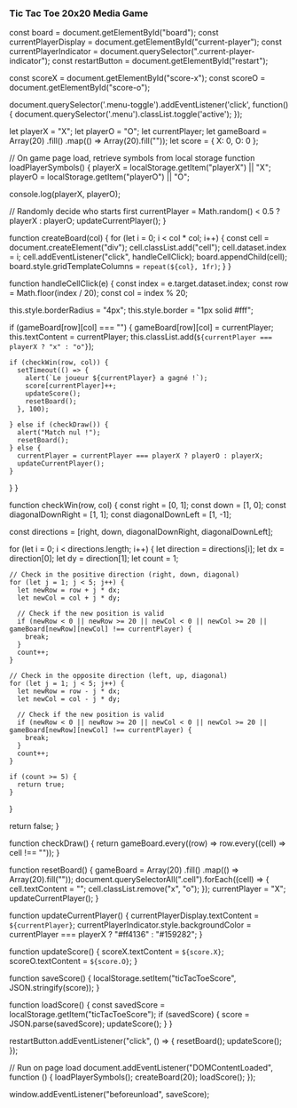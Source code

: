 ### Tic Tac Toe 20x20 Media Game


const board = document.getElementById("board");
const currentPlayerDisplay = document.getElementById("current-player");
const currentPlayerIndicator = document.querySelector(".current-player-indicator");
const restartButton = document.getElementById("restart");

const scoreX = document.getElementById("score-x");
const scoreO = document.getElementById("score-o");

document.querySelector('.menu-toggle').addEventListener('click', function() {
  document.querySelector('.menu').classList.toggle('active');
});

let playerX = "X";
let playerO = "O";
let currentPlayer;
let gameBoard = Array(20)
  .fill()
  .map(() => Array(20).fill(""));
let score = { X: 0, O: 0 };

// On game page load, retrieve symbols from local storage
function loadPlayerSymbols() {
  playerX = localStorage.getItem("playerX") || "X";
  playerO = localStorage.getItem("playerO") || "O";

  console.log(playerX, playerO);

  // Randomly decide who starts first
  currentPlayer = Math.random() < 0.5 ? playerX : playerO;
  updateCurrentPlayer();
}

function createBoard(col) {
  for (let i = 0; i < col * col; i++) {
    const cell = document.createElement("div");
    cell.classList.add("cell");
    cell.dataset.index = i;
    cell.addEventListener("click", handleCellClick);
    board.appendChild(cell);
    board.style.gridTemplateColumns = `repeat(${col}, 1fr)`;
  }
}

function handleCellClick(e) {
  const index = e.target.dataset.index;
  const row = Math.floor(index / 20);
  const col = index % 20;

  this.style.borderRadius = "4px";
  this.style.border = "1px solid #fff";

  if (gameBoard[row][col] === "") {
    gameBoard[row][col] = currentPlayer;
    this.textContent = currentPlayer;
    this.classList.add(`${currentPlayer === playerX ? "x" : "o"}`);

    if (checkWin(row, col)) {
      setTimeout(() => {
        alert(`Le joueur ${currentPlayer} a gagné !`);
        score[currentPlayer]++;
        updateScore();
        resetBoard();
      }, 100);

    } else if (checkDraw()) {
      alert("Match nul !");
      resetBoard();
    } else {
      currentPlayer = currentPlayer === playerX ? playerO : playerX;
      updateCurrentPlayer();
    }
  }
}

function checkWin(row, col) {
  const right = [0, 1];
  const down = [1, 0];
  const diagonalDownRight = [1, 1];
  const diagonalDownLeft = [1, -1];

  const directions = [right, down, diagonalDownRight, diagonalDownLeft];

  for (let i = 0; i < directions.length; i++) {
    let direction = directions[i];
    let dx = direction[0];
    let dy = direction[1];
    let count = 1;

    // Check in the positive direction (right, down, diagonal)
    for (let j = 1; j < 5; j++) {
      let newRow = row + j * dx;
      let newCol = col + j * dy;

      // Check if the new position is valid
      if (newRow < 0 || newRow >= 20 || newCol < 0 || newCol >= 20 || gameBoard[newRow][newCol] !== currentPlayer) {
        break;
      }
      count++;
    }

    // Check in the opposite direction (left, up, diagonal)
    for (let j = 1; j < 5; j++) {
      let newRow = row - j * dx;
      let newCol = col - j * dy;

      // Check if the new position is valid
      if (newRow < 0 || newRow >= 20 || newCol < 0 || newCol >= 20 || gameBoard[newRow][newCol] !== currentPlayer) {
        break;
      }
      count++;
    }

    if (count >= 5) {
      return true;
    }
  }

  return false;
}

function checkDraw() {
  return gameBoard.every((row) => row.every((cell) => cell !== ""));
}

function resetBoard() {
  gameBoard = Array(20)
    .fill()
    .map(() => Array(20).fill(""));
  document.querySelectorAll(".cell").forEach((cell) => {
    cell.textContent = "";
    cell.classList.remove("x", "o");
  });
  currentPlayer = "X";
  updateCurrentPlayer();
}

function updateCurrentPlayer() {
  currentPlayerDisplay.textContent = `${currentPlayer}`;
  currentPlayerIndicator.style.backgroundColor = currentPlayer === playerX ? "#ff4136" : "#159282";
}

function updateScore() {
  scoreX.textContent = `${score.X}`;
  scoreO.textContent = `${score.O}`;
}

function saveScore() {
  localStorage.setItem("ticTacToeScore", JSON.stringify(score));
}

function loadScore() {
  const savedScore = localStorage.getItem("ticTacToeScore");
  if (savedScore) {
    score = JSON.parse(savedScore);
    updateScore();
  }
}

restartButton.addEventListener("click", () => {
  resetBoard();
  updateScore();
});

// Run on page load
document.addEventListener("DOMContentLoaded", function () {
  loadPlayerSymbols();
  createBoard(20);
  loadScore();
});

window.addEventListener("beforeunload", saveScore);